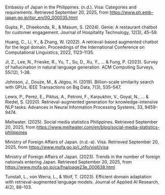 Embassy of Japan in the Philippines. (n.d.). Visa: Categories and requirements. Retrieved September 20, 2025, from https://www.ph.emb-japan.go.jp/itpr_en/00_000035.html

Gupta, P., Dheekonda, R., & Masum, S. (2024). Genie: A restaurant chatbot for customer engagement. Journal of Hospitality Technology, 12(3), 45–59.

Huang, C., Li, Y., & Zhang, W. (2022). A retrieval-based augmented chatbot for the legal domain. Proceedings of the International Conference on Computational Linguistics, 2022, 1123–1135.

Ji, Z., Lee, N., Frieske, R., Yu, T., Su, D., Xu, Y., … & Fung, P. (2023). Survey of hallucination in natural language generation. ACM Computing Surveys, 55(12), 1–38.

Johnson, J., Douze, M., & Jégou, H. (2019). Billion-scale similarity search with GPUs. IEEE Transactions on Big Data, 7(3), 535–547.

Lewis, P., Perez, E., Piktus, A., Petroni, F., Karpukhin, V., Goyal, N., … & Riedel, S. (2020). Retrieval-augmented generation for knowledge-intensive NLP tasks. Advances in Neural Information Processing Systems, 33, 9459–9474.

Meltwater. (2025). Social media statistics Philippines. Retrieved September 20, 2025, from https://www.meltwater.com/en/blog/social-media-statistics-philippines

Ministry of Foreign Affairs of Japan. (n.d.-a). Visa. Retrieved September 20, 2025, from https://www.mofa.go.jp/j_info/visit/visa

Ministry of Foreign Affairs of Japan. (2023). Trends in the number of foreign nationals entering Japan. Retrieved September 20, 2025, from https://www.mofa.go.jp/ca/fna/page23e_000638.html

Tunstall, L., von Werra, L., & Wolf, T. (2023). Efficient domain adaptation with retrieval-augmented language models. Journal of Applied AI Research, 4(2), 88–103.